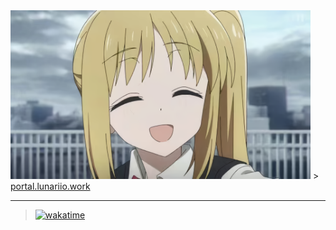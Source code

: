 <img height=270 src="assets/p1.png"/>
>
<a href="portal.lunariio.work">
  portal.lunariio.work
</a>

---

> [![wakatime](https://wakatime.com/badge/user/018e7e52-964b-4974-9d57-6830481dce03.svg/)](https://wakatime.com/@018e7e52-964b-4974-9d57-6830481dce03)
